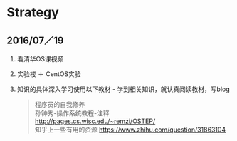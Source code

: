 # Strategy
## 2016/07／19  
1. 看清华OS课视频
2. 实验楼 ＋ CentOS实验
3. 知识的具体深入学习使用以下教材 - 学到相关知识，就认真阅读教材，写blog

	> 程序员的自我修养  
	> 孙钟秀-操作系统教程-注释  
	> http://pages.cs.wisc.edu/~remzi/OSTEP/  
	> 知乎上一些有用的资源 https://www.zhihu.com/question/31863104  

